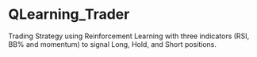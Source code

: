# QLearning_Trader

Trading Strategy using Reinforcement Learning with three indicators (RSI, BB% and momentum) to signal Long, Hold, and Short positions.
